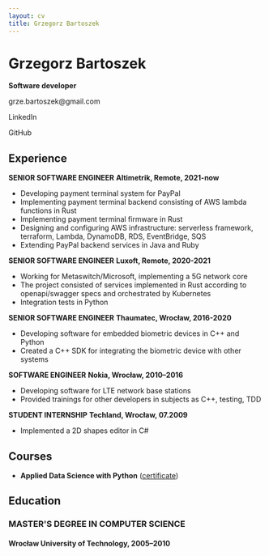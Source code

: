 ```yaml
---
layout: cv
title: Grzegorz Bartoszek
---
```

# Grzegorz Bartoszek
**Software developer**

<div id="webaddress">
<p href="grze.bartoszek@gmail.com">grze.bartoszek@gmail.com</p>
<p href="https://www.linkedin.com/in/grzegorz-bartoszek-3b526952/">LinkedIn</p>
<p href="https://github.com/g-bartoszek">GitHub</p>
</div>


## Experience

**SENIOR SOFTWARE ENGINEER**
**Altimetrik, Remote, 2021-now**
* Developing payment terminal system for PayPal
* Implementing payment terminal backend consisting of AWS lambda functions in Rust
* Implementing payment terminal firmware in Rust
* Designing and configuring AWS infrastructure: serverless framework, terraform, Lambda, DynamoDB, RDS, EventBridge, SQS
* Extending PayPal backend services in Java and Ruby

**SENIOR SOFTWARE ENGINEER**
**Luxoft, Remote, 2020-2021**
* Working for Metaswitch/Microsoft, implementing a 5G network core
* The project consisted of services implemented in Rust according to openapi/swagger specs and orchestrated by Kubernetes
* Integration tests in Python

**SENIOR SOFTWARE ENGINEER**
**Thaumatec, Wrocław, 2016-2020**
* Developing software for embedded biometric devices in C++ and Python
* Created a C++ SDK for integrating the biometric device with other systems

**SOFTWARE ENGINEER**
**Nokia, Wrocław, 2010–2016**
* Developing software for LTE network base stations
* Provided trainings for other developers in subjects as C++, testing, TDD

**STUDENT INTERNSHIP**
**Techland, Wrocław, 07.2009**
* Implemented a 2D shapes editor in C#

## Courses
* **Applied Data Science with Python** ([certificate](https://www.coursera.org/account/accomplishments/specialization/certificate/W7YXMPCLD4P4))

## Education

### MASTER'S DEGREE IN COMPUTER SCIENCE
#### Wrocław University of Technology, 2005–2010

<!-- ### Footer

Last updated: OCT 2024 -->


